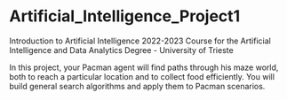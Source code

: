 # Artificial_Intelligence_Project1

Introduction to Artificial Intelligence 2022-2023 Course for the Artificial Intelligence and Data Analytics Degree - University of Trieste

In this project, your Pacman agent will find paths through his maze world, both to reach a particular location and to collect food efficiently. You will build general search algorithms and apply them to Pacman scenarios.
